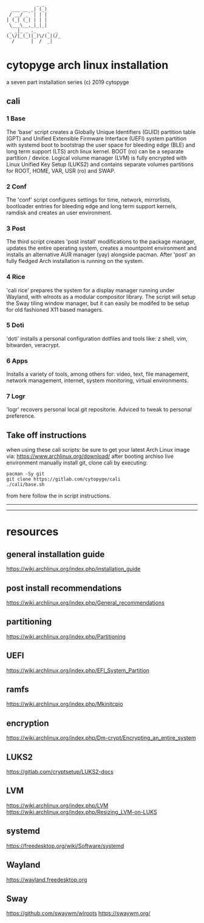 ```
           _ _ 
  ___ __ _| (_)
 / __/ _` | | |
| (_| (_| | | |
 \___\__,_|_|_|
 _ _|_ _ ._    _  _  
(_\/|_(_)|_)\/(_|(/_ 
  /      |  /  _|    
```
# cytopyge arch linux installation
a seven part installation series
(c) 2019 cytopyge

## cali

### 1  Base
The 'base' script creates a Globally Unique Identifiers (GUID) partition table (GPT) and Unified Extensible Firmware Interface (UEFI) system partition with systemd boot to bootstrap the user space for bleeding edge (BLE) and long term support (LTS) arch linux kernel. BOOT (ro) can be a separate partition / device. Logical volume manager (LVM) is fully encrypted with Linux Unified Key Setup (LUKS2) and contains separate volumes partitions for ROOT, HOME, VAR, USR (ro) and SWAP.

### 2  Conf
The 'conf' script configures settings for time, network, mirrorlists, bootloader entries for bleeding edge and long term support kernels, ramdisk and creates an user environment.

### 3  Post
The third script creates 'post install' modifications to the package manager, updates the entire operating system, creates a mountpoint environment and installs an alternative AUR manager (yay) alongside pacman. After 'post' an fully fledged Arch installation is running on the system.

### 4  Rice
'cali rice' prepares the system for a display manager running under Wayland, with wlroots as a modular compositor library. The script will setup the Sway tiling window manager, but it can easily be modifed to be setup for old fashioned X11 based managers.

### 5  Doti
'doti' installs a personal configuration dotfiles and tools like: z shell, vim, bitwarden, veracrypt.

### 6  Apps
Installs a variety of tools, among others for: video, text, file management, network management, internet, system monitoring, virtual environments.

### 7  Logr
'logr' recovers personal local git repositorie. Adviced to tweak to personal preference.


## Take off instructions
when using these cali scripts:
be sure to get your latest Arch Linux image via: https://www.archlinux.org/download/
after booting archiso live environment manually install git, clone cali by executing:

```
pacman -Sy git
git clone https://gitlab.com/cytopyge/cali
./cali/base.sh
```

from here follow the in script instructions.

---
---

# resources

## general installation guide
https://wiki.archlinux.org/index.php/installation_guide

## post install recommendations
https://wiki.archlinux.org/index.php/General_recommendations

## partitioning
https://wiki.archlinux.org/index.php/Partitioning

## UEFI
https://wiki.archlinux.org/index.php/EFI_System_Partition

## ramfs
https://wiki.archlinux.org/index.php/Mkinitcpio

## encryption
https://wiki.archlinux.org/index.php/Dm-crypt/Encrypting_an_entire_system

## LUKS2
https://gitlab.com/cryptsetup/LUKS2-docs

## LVM
https://wiki.archlinux.org/index.php/LVM
https://wiki.archlinux.org/index.php/Resizing_LVM-on-LUKS

## systemd
https://freedesktop.org/wiki/Software/systemd

## Wayland
https://wayland.freedesktop.org

## Sway
https://github.com/swaywm/wlroots
https://swaywm.org/
